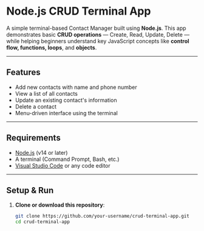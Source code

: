 #  Node.js CRUD Terminal App

A simple terminal-based Contact Manager built using **Node.js**. This app demonstrates basic **CRUD operations** — Create, Read, Update, Delete — while helping beginners understand key JavaScript concepts like **control flow, functions, loops**, and **objects**.

---

## Features

- Add new contacts with name and phone number
- View a list of all contacts
- Update an existing contact's information
- Delete a contact
- Menu-driven interface using the terminal

---

##  Requirements

- [Node.js](https://nodejs.org/) (v14 or later)
- A terminal (Command Prompt, Bash, etc.)
- [Visual Studio Code](https://code.visualstudio.com/) or any code editor

---

## Setup & Run

1. **Clone or download this repository**:
   ```bash
   git clone https://github.com/your-username/crud-terminal-app.git
   cd crud-terminal-app
